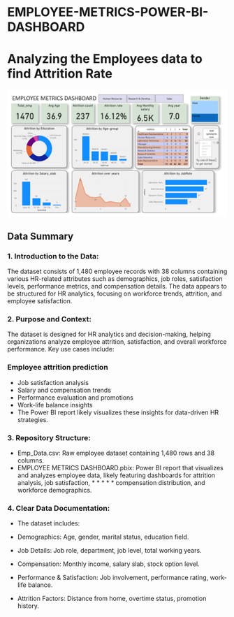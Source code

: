 # EMPLOYEE-METRICS-POWER-BI-DASHBOARD

# Analyzing the Employees data to find Attrition Rate

![dashboard](https://github.com/pawangogawale/EMPLOYEE-METRICS-POWER-BI-DASHBOARD/blob/main/EMPLOYEE%20METRICS%20DASHBOARD.jpg?raw=true)

## Data Summary

### 1. Introduction to the Data:
The dataset consists of 1,480 employee records with 38 columns containing various HR-related attributes such as demographics, job roles, satisfaction levels, performance metrics, and compensation details. The data appears to be structured for HR analytics, focusing on workforce trends, attrition, and employee satisfaction.

### 2. Purpose and Context:
The dataset is designed for HR analytics and decision-making, helping organizations analyze employee attrition, satisfaction, and overall workforce performance. 
Key use cases include:

### Employee attrition prediction
* Job satisfaction analysis
* Salary and compensation trends
* Performance evaluation and promotions
* Work-life balance insights
* The Power BI report likely visualizes these insights for data-driven HR strategies.

### 3. Repository Structure:
* Emp_Data.csv: Raw employee dataset containing 1,480 rows and 38 columns.
* EMPLOYEE METRICS DASHBOARD.pbix: Power BI report that visualizes and analyzes employee data, likely featuring dashboards for attrition analysis, job satisfaction, * * * * * compensation distribution, and workforce demographics.

### 4. Clear Data Documentation:
* The dataset includes:

* Demographics: Age, gender, marital status, education field.
* Job Details: Job role, department, job level, total working years.
* Compensation: Monthly income, salary slab, stock option level.
* Performance & Satisfaction: Job involvement, performance rating, work-life balance.
* Attrition Factors: Distance from home, overtime status, promotion history.
